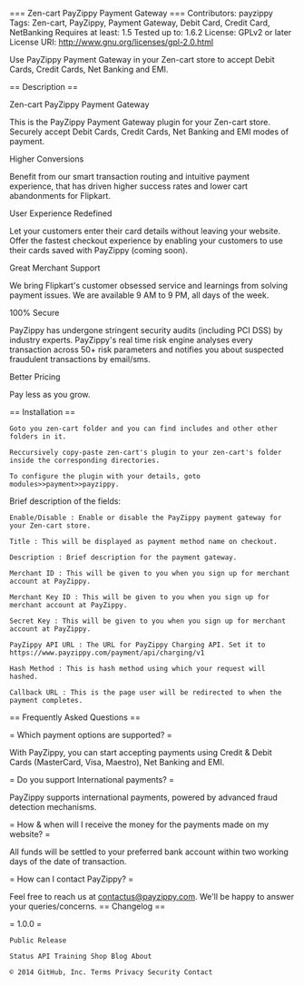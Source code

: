 === Zen-cart PayZippy Payment Gateway === Contributors: payzippy Tags: Zen-cart, PayZippy, Payment Gateway, Debit Card, Credit Card, NetBanking Requires at least: 1.5 Tested up to: 1.6.2 License: GPLv2 or later License URI: http://www.gnu.org/licenses/gpl-2.0.html

Use PayZippy Payment Gateway in your Zen-cart store to accept Debit Cards, Credit Cards, Net Banking and EMI.

== Description ==

Zen-cart PayZippy Payment Gateway

This is the PayZippy Payment Gateway plugin for your Zen-cart store. Securely accept Debit Cards, Credit Cards, Net Banking and EMI modes of payment.

Higher Conversions

Benefit from our smart transaction routing and intuitive payment experience, that has driven higher success rates and lower cart abandonments for Flipkart.

User Experience Redefined

Let your customers enter their card details without leaving your website. Offer the fastest checkout experience by enabling your customers to use their cards saved with PayZippy (coming soon).

Great Merchant Support

We bring Flipkart's customer obsessed service and learnings from solving payment issues. We are available 9 AM to 9 PM, all days of the week.

100% Secure

PayZippy has undergone stringent security audits (including PCI DSS) by industry experts. PayZippy's real time risk engine analyses every transaction across 50+ risk parameters and notifies you about suspected fraudulent transactions by email/sms.

Better Pricing

Pay less as you grow.

== Installation ==

	Goto you zen-cart folder and you can find includes and other other folders in it.

	Reccursively copy-paste zen-cart's plugin to your zen-cart's folder inside the corresponding directories.

    To configure the plugin with your details, goto modules>>payment>>payzippy.

Brief description of the fields:

    Enable/Disable : Enable or disable the PayZippy payment gateway for your Zen-cart store.

    Title : This will be displayed as payment method name on checkout.

    Description : Brief description for the payment gateway.

    Merchant ID : This will be given to you when you sign up for merchant account at PayZippy.

    Merchant Key ID : This will be given to you when you sign up for merchant account at PayZippy.

    Secret Key : This will be given to you when you sign up for merchant account at PayZippy.

    PayZippy API URL : The URL for PayZippy Charging API. Set it to https://www.payzippy.com/payment/api/charging/v1

    Hash Method : This is hash method using which your request will hashed.

    Callback URL : This is the page user will be redirected to when the payment completes.

== Frequently Asked Questions ==

= Which payment options are supported? =

With PayZippy, you can start accepting payments using Credit & Debit Cards (MasterCard, Visa, Maestro), Net Banking and EMI.

= Do you support International payments? =

PayZippy supports international payments, powered by advanced fraud detection mechanisms.

= How & when will I receive the money for the payments made on my website? =

All funds will be settled to your preferred bank account within two working days of the date of transaction.

= How can I contact PayZippy? =

Feel free to reach us at contactus@payzippy.com. We'll be happy to answer your queries/concerns. == Changelog ==

= 1.0.0 =

    Public Release

    Status API Training Shop Blog About

    © 2014 GitHub, Inc. Terms Privacy Security Contact

